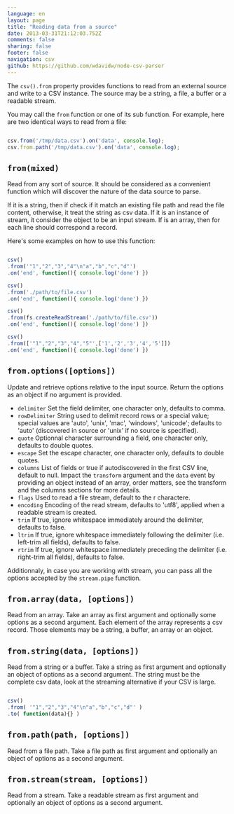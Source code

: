 ```yaml
---
language: en
layout: page
title: "Reading data from a source"
date: 2013-03-31T21:12:03.752Z
comments: false
sharing: false
footer: false
navigation: csv
github: https://github.com/wdavidw/node-csv-parser
---
```



The `csv().from` property provides functions to read from an external 
source and write to a CSV instance. The source may be a string, a file, 
a buffer or a readable stream.   

You may call the `from` function or one of its sub function. For example, 
here are two identical ways to read from a file:

```javascript

csv.from('/tmp/data.csv').on('data', console.log);
csv.from.path('/tmp/data.csv').on('data', console.log);
```


<a name="from"></a>
`from(mixed)`
-------------

Read from any sort of source. It should be considered as a convenient function which 
will discover the nature of the data source to parse.   

If it is a string, then if check if it match an existing file path and read the file content, 
otherwise, it treat the string as csv data. If it is an instance of stream, it consider the
object to be an input stream. If is an array, then for each line should correspond a record.

Here's some examples on how to use this function:

```javascript

csv()
.from('"1","2","3","4"\n"a","b","c","d"')
.on('end', function(){ console.log('done') })

csv()
.from('./path/to/file.csv')
.on('end', function(){ console.log('done') })

csv()
.from(fs.createReadStream('./path/to/file.csv'))
.on('end', function(){ console.log('done') })

csv()
.from(['"1","2","3","4","5"',['1','2','3','4','5']])
.on('end', function(){ console.log('done') })
```



<a name="from.options"></a>
`from.options([options])`
-------------------------

Update and retrieve options relative to the input source. Return 
the options as an object if no argument is provided.

*   `delimiter`     Set the field delimiter, one character only, defaults to comma.
*   `rowDelimiter`  String used to delimit record rows or a special value; special values are 'auto', 'unix', 'mac', 'windows', 'unicode'; defaults to 'auto' (discovered in source or 'unix' if no source is specified).
*   `quote`         Optionnal character surrounding a field, one character only, defaults to double quotes.
*   `escape`        Set the escape character, one character only, defaults to double quotes.
*   `columns`       List of fields or true if autodiscovered in the first CSV line, default to null. Impact the `transform` argument and the `data` event by providing an object instead of an array, order matters, see the transform and the columns sections for more details.
*   `flags`         Used to read a file stream, default to the r charactere.
*   `encoding`      Encoding of the read stream, defaults to 'utf8', applied when a readable stream is created.
*   `trim`          If true, ignore whitespace immediately around the delimiter, defaults to false.
*   `ltrim`         If true, ignore whitespace immediately following the delimiter (i.e. left-trim all fields), defaults to false.
*   `rtrim`         If true, ignore whitespace immediately preceding the delimiter (i.e. right-trim all fields), defaults to false.

Additionnaly, in case you are working with stream, you can pass all 
the options accepted by the `stream.pipe` function.


<a name="from.array"></a>
`from.array(data, [options])`
------------------------------

Read from an array. Take an array as first argument and optionally 
some options as a second argument. Each element of the array 
represents a csv record. Those elements may be a string, a buffer, an 
array or an object.


<a name="from.string"></a>
`from.string(data, [options])`
-------------------------------

Read from a string or a buffer. Take a string as first argument and 
optionally an object of options as a second argument. The string 
must be the complete csv data, look at the streaming alternative if your 
CSV is large.

```javascript

csv()
.from( '"1","2","3","4"\n"a","b","c","d"' )
.to( function(data){} )
```



<a name="from.path"></a>
`from.path(path, [options])`
----------------------------

Read from a file path. Take a file path as first argument and optionally an object 
of options as a second argument.


<a name="from.stream"></a>
`from.stream(stream, [options])`
--------------------------------

Read from a stream. Take a readable stream as first argument and optionally 
an object of options as a second argument.

